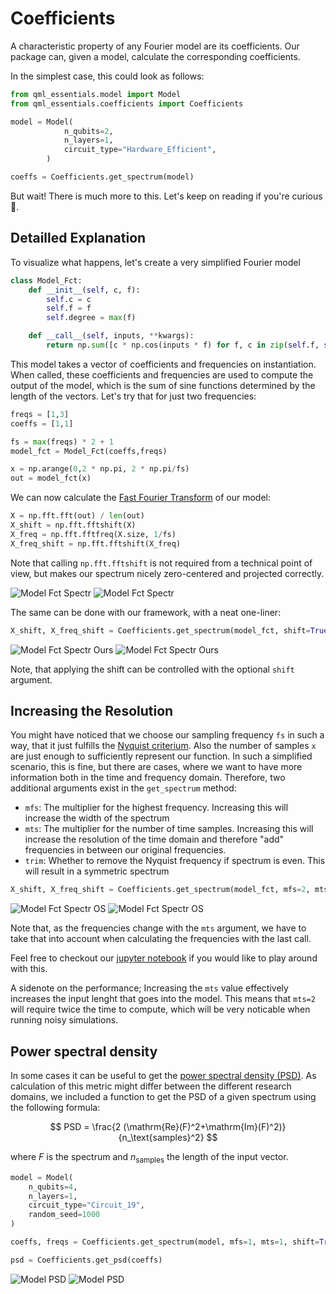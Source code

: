 # Coefficients

A characteristic property of any Fourier model are its coefficients.
Our package can, given a model, calculate the corresponding coefficients.

In the simplest case, this could look as follows:
```python
from qml_essentials.model import Model
from qml_essentials.coefficients import Coefficients

model = Model(
            n_qubits=2,
            n_layers=1,
            circuit_type="Hardware_Efficient",
        )

coeffs = Coefficients.get_spectrum(model)
```

But wait! There is much more to this. Let's keep on reading if you're curious :eyes:.

## Detailled Explanation

To visualize what happens, let's create a very simplified Fourier model
```python
class Model_Fct:
    def __init__(self, c, f):
        self.c = c
        self.f = f
        self.degree = max(f)

    def __call__(self, inputs, **kwargs):
        return np.sum([c * np.cos(inputs * f) for f, c in zip(self.f, self.c)], axis=0)
```

This model takes a vector of coefficients and frequencies on instantiation.
When called, these coefficients and frequencies are used to compute the output of the model, which is the sum of sine functions determined by the length of the vectors.
Let's try that for just two frequencies:

```python
freqs = [1,3]
coeffs = [1,1]

fs = max(freqs) * 2 + 1
model_fct = Model_Fct(coeffs,freqs)

x = np.arange(0,2 * np.pi, 2 * np.pi/fs)
out = model_fct(x)
```

We can now calculate the [Fast Fourier Transform](https://en.wikipedia.org/wiki/Fast_Fourier_transform) of our model:
```python
X = np.fft.fft(out) / len(out)
X_shift = np.fft.fftshift(X)
X_freq = np.fft.fftfreq(X.size, 1/fs)
X_freq_shift = np.fft.fftshift(X_freq)
```
Note that calling `np.fft.fftshift` is not required from a technical point of view, but makes our spectrum nicely zero-centered and projected correctly.

![Model Fct Spectr](model_fct_spectr_light.png#only-light)
![Model Fct Spectr](model_fct_spectr_dark.png#only-dark)

The same can be done with our framework, with a neat one-liner:
```python
X_shift, X_freq_shift = Coefficients.get_spectrum(model_fct, shift=True)
```

![Model Fct Spectr Ours](model_fct_spectr_ours_light.png#only-light)
![Model Fct Spectr Ours](model_fct_spectr_ours_dark.png#only-dark)

Note, that applying the shift can be controlled with the optional `shift` argument.

## Increasing the Resolution

You might have noticed that we choose our sampling frequency `fs` in such a way, that it just fulfills the [Nyquist criterium](https://en.wikipedia.org/wiki/Nyquist_frequency).
Also the number of samples `x` are just enough to sufficiently represent our function.
In such a simplified scenario, this is fine, but there are cases, where we want to have more information both in the time and frequency domain.
Therefore, two additional arguments exist in the `get_spectrum` method:
- `mfs`: The multiplier for the highest frequency. Increasing this will increase the width of the spectrum
- `mts`: The multiplier for the number of time samples. Increasing this will increase the resolution of the time domain and therefore "add" frequencies in between our original frequencies.
- `trim`: Whether to remove the Nyquist frequency if spectrum is even. This will result in a symmetric spectrum

```python
X_shift, X_freq_shift = Coefficients.get_spectrum(model_fct, mfs=2, mts=3, shift=True)
```

![Model Fct Spectr OS](model_fct_spectr_os_light.png#only-light)
![Model Fct Spectr OS](model_fct_spectr_os_dark.png#only-dark)

Note that, as the frequencies change with the `mts` argument, we have to take that into account when calculating the frequencies with the last call.

Feel free to checkout our [jupyter notebook](https://github.com/quantum-machine-learning/qml_essentials/blob/main/docs/notebooks/coefficients.ipynb) if you would like to play around with this.

A sidenote on the performance; Increasing the `mts` value effectively increases the input lenght that goes into the model.
This means that `mts=2` will require twice the time to compute, which will be very noticable when running noisy simulations.

## Power spectral density

In some cases it can be useful to get the [power spectral density (PSD)](https://en.wikipedia.org/wiki/Spectral_density).
As calculation of this metric might differ between the different research domains, we included a function to get the PSD of a given spectrum using the following formula:

$$
PSD = \frac{2 (\mathrm{Re}(F)^2+\mathrm{Im}(F)^2)}{n_\text{samples}^2}
$$

where $F$ is the spectrum and $n_\text{samples}$ the length of the input vector.

```python
model = Model(
    n_qubits=4,
    n_layers=1,
    circuit_type="Circuit_19",
    random_seed=1000
)

coeffs, freqs = Coefficients.get_spectrum(model, mfs=1, mts=1, shift=True)

psd = Coefficients.get_psd(coeffs)
```

![Model PSD](model_psd_light.png#only-light)
![Model PSD](model_psd_dark.png#only-dark)